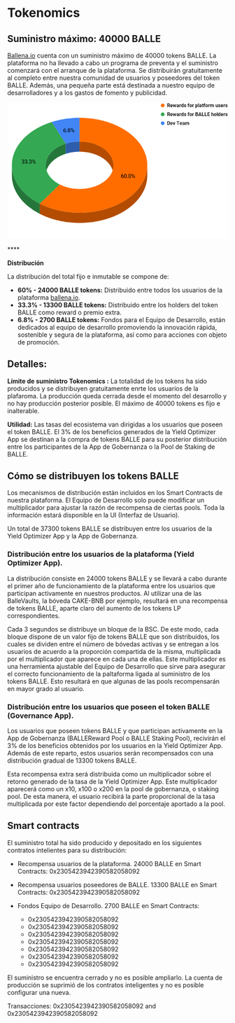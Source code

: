 # Tokenomics

## Suministro máximo: 40000 BALLE

[Ballena.io](https://ballena.io/) cuenta con un suministro máximo de 40000 tokens BALLE. La plataforma no ha llevado a cabo un programa de preventa y el suministro comenzará con el arranque de la plataforma. Se distribuirán gratuitamente al completo entre nuestra comunidad de usuarios y poseedores del token BALLE. Además, una pequeña parte está destinada a nuestro equipo de desarrolladores y a los gastos de fomento y publicidad.

![](.gitbook/assets/BALLE_Token_Distribution.png)

\*\*\*\*

**Distribución**

La distribución del total fijo e inmutable se compone de:

* **60% - 24000 BALLE tokens:** Distribuido entre todos los usuarios de la plataforma [ballena.io](https://ballena.io/).
* **33.3% - 13300 BALLE tokens:** Distribuido entre los holders del token BALLE como reward o premio extra.
* **6.8% - 2700 BALLE tokens:** Fondos para el Equipo de Desarrollo, están dedicados al equipo de desarrollo promoviendo la innovación rápida, sostenible y segura de la plataforma, así como para acciones con objeto de promoción.

## Detalles:

**Límite de suministro Tokenomics :** La  totalidad de los tokens ha sido producidos y se distribuyen gratuitamente enrte los usuarios de la plafaroma. La producción queda cerrada desde el momento del desarrollo y no hay producción posterior posible. El máximo de 40000 tokens es fijo e inalterable.

**Utilidad:** Las tasas del ecosistema van dirigidas a los usuarios que poseen el token BALLE. El 3% de los beneficios generados de la Yield Optimizer App se destinan a la compra de tokens BALLE para su posterior distribución entre los participantes de la App de Gobernanza o la Pool de Staking de BALLE.


## Cómo se distribuyen los tokens BALLE

Los mecanismos de distribución están incluidos en los Smart Contracts de nuestra plataforma. El Equipo de Desarrollo solo puede modificar un multiplicador para ajustar la razón de recompensa de ciertas pools. Toda la información estará disponible en la UI (Interfaz de Usuario).

Un total de 37300 tokens BALLE se distribuyen entre los usuarios de la Yield Optimizer App y la App de Gobernanza.


### Distribución entre los usuarios de la plataforma \(Yield Optimizer App\).

La distribución consiste en 24000 tokens BALLE y se llevará a cabo durante el primer año de funcionamiento de la plataforma entre los usuarios que participan activamente en nuestros productos. Al utilizar una de las BalleVaults, la bóveda CAKE-BNB por ejemplo, resultará en una recompensa de tokens BALLE, aparte claro del aumento de los tokens LP correspondientes.

Cada 3 segundos se distribuye un bloque de la BSC. De este modo, cada bloque dispone de un valor fijo de tokens BALLE que son distribuidos, los cuales se dividen entre el número de bóvedas activas y se entregan a los usuarios de acuerdo a la proporción compartida de la misma, multiplicada por el multiplicador que aparece en cada una de ellas. Este multiplicador es una herramienta ajustable del Equipo de Desarrollo que sirve para asegurar el correcto funcionamiento de la paltaforma ligada al suministro de los tokens BALLE. Esto resultará en que algunas de las pools recompensarán en mayor grado al usuario.


### Distribución entre los usuarios que poseen el token BALLE \(Governance App\).

Los usuarios que poseen tokens BALLE y que participan activamente en la App de Gobernanza (BALLEReward Pool o BALLE Staking Pool), recivirán el 3% de los beneficios obtenidos por los usuarios en la Yield Optimizer App. Además de este reparto, estos usuarios serán recompensados con una distribución gradual de 13300 tokens BALLE.

Esta recompensa extra será distribuida como un multiplicador sobre el retorno generado de la tasa de la Yield Optimizer App. Este multiplicador aparecerá como un x10, x100 o x200 en la pool de gobernanza, o staking pool. De esta manera, el usuario recibirá la parte proporcional de la tasa multiplicada por este factor dependiendo del porcentaje aportado a la pool.


## Smart contracts

El suministro total ha sido producido y depositado en los siguientes contratos intelientes para su distribución:

* Recompensa usuarios de la plataforma. 24000 BALLE en Smart Contracts: 0x2305423942390582058092
* Recompensa usuarios poseedores de BALLE. 13300 BALLE en Smart Contracts: 0x2305423942390582058092
* Fondos Equipo de Desarrollo. 2700 BALLE en Smart Contracts:



  * 0x2305423942390582058092
  * 0x2305423942390582058092
  * 0x2305423942390582058092
  * 0x2305423942390582058092
  * 0x2305423942390582058092
  * 0x2305423942390582058092
  * 0x2305423942390582058092
  

El suministro se encuentra cerrado y no es posible ampliarlo. La cuenta de producción se suprimió de los contratos inteligentes y no es posible configurar una nueva.


Transacciones: 0x2305423942390582058092 and 0x2305423942390582058092




